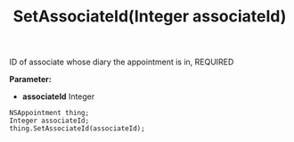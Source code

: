 ﻿---
uid: crmscript_ref_NSAppointment_SetAssociateId
title: SetAssociateId(Integer associateId)
intellisense: NSAppointment.SetAssociateId
keywords: NSAppointment, GetAssociateId
so.topic: reference
---

ID of associate whose diary the appointment is in, REQUIRED

**Parameter:** 
 - **associateId** Integer

```crmscript
NSAppointment thing;
Integer associateId;
thing.SetAssociateId(associateId);
```

